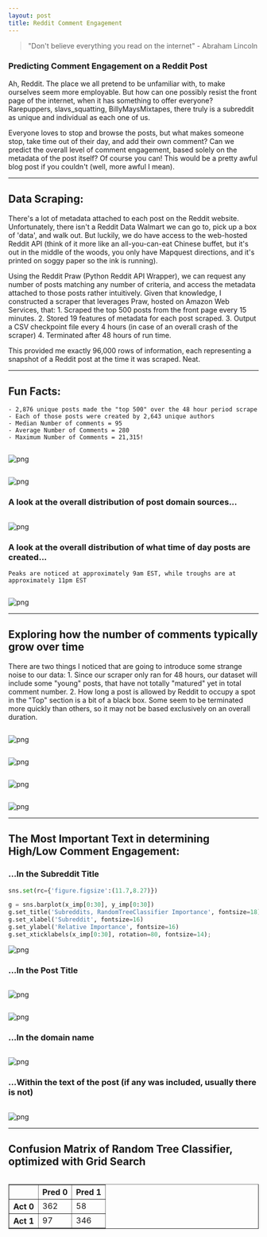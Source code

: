 ```yaml
---
layout: post
title: Reddit Comment Engagement
---
```


> "Don't believe everything you read on the internet" - Abraham Lincoln

### Predicting Comment Engagement on a Reddit Post

Ah, Reddit. The place we all pretend to be unfamiliar with, to make ourselves seem more employable. But how can one possibly resist the front page of the internet, when it has something to offer everyone? Rarepuppers, slavs_squatting, BillyMaysMixtapes, there truly is a subreddit as unique and individual as each one of us.

Everyone loves to stop and browse the posts, but what makes someone stop, take time out of their day, and add their own comment? Can we predict the overall level of comment engagement, based solely on the metadata of the post itself? Of course you can! This would be a pretty awful blog post if you couldn't (well, more awful I mean).

---

## Data Scraping:

There's a lot of metadata attached to each post on the Reddit website. Unfortunately, there isn't a Reddit Data Walmart we can go to, pick up a box of 'data', and walk out. But luckily, we do have access to the web-hosted Reddit API (think of it more like an all-you-can-eat Chinese buffet, but it's out in the middle of the woods, you only have Mapquest directions, and it's printed on soggy paper so the ink is running).

Using the Reddit Praw (Python Reddit API Wrapper), we can request any number of posts matching any number of criteria, and access the metadata attached to those posts rather intuitively. Given that knowledge, I constructed a scraper that leverages Praw, hosted on Amazon Web Services, that:
    1. Scraped the top 500 posts from the front page every 15 minutes.
    2. Stored 19 features of metadata for each post scraped.
    3. Output a CSV checkpoint file every 4 hours (in case of an overall crash of the scraper)
    4. Terminated after 48 hours of run time.
    
This provided me exactly 96,000 rows of information, each representing a snapshot of a Reddit post at the time it was scraped. Neat.

---

## Fun Facts:

    - 2,876 unique posts made the "top 500" over the 48 hour period scrape
    - Each of those posts were created by 2,643 unique authors
    - Median Number of comments = 95
    - Average Number of Comments = 280
    - Maximum Number of Comments = 21,315!


```python

```


![png](/images/Reddit_Comment_blog_files/Reddit_Comment_blog_1_0.png)



```python

```


![png](/images/Reddit_Comment_blog_files/Reddit_Comment_blog_2_0.png)


### A look at the overall distribution of post domain sources...


```python

```


![png](/images/Reddit_Comment_blog_files/Reddit_Comment_blog_4_0.png)


### A look at the overall distribution of what time of day posts are created...

    Peaks are noticed at approximately 9am EST, while troughs are at approximately 11pm EST


```python

```


![png](/images/Reddit_Comment_blog_files/Reddit_Comment_blog_6_0.png)


---

## Exploring how the number of comments typically grow over time

There are two things I noticed that are going to introduce some strange noise to our data:
    1. Since our scraper only ran for 48 hours, our dataset will include some "young" posts, that have not totally "matured" yet in total comment number.
    2. How long a post is allowed by Reddit to occupy a spot in the "Top" section is a bit of a black box. Some seem to be terminated more quickly than others, so it may not be based exclusively on an overall duration.


```python

```


![png](/images/Reddit_Comment_blog_files/Reddit_Comment_blog_8_0.png)



```python

```


![png](/images/Reddit_Comment_blog_files/Reddit_Comment_blog_9_0.png)



```python

```


![png](/images/Reddit_Comment_blog_files/Reddit_Comment_blog_10_0.png)



```python

```


![png](/images/Reddit_Comment_blog_files/Reddit_Comment_blog_11_0.png)


---

## The Most Important Text in determining High/Low Comment Engagement:

### ...In the Subreddit Title


```python
sns.set(rc={'figure.figsize':(11.7,8.27)})

g = sns.barplot(x_imp[0:30], y_imp[0:30])
g.set_title('Subreddits, RandomTreeClassifier Importance', fontsize=18)
g.set_xlabel('Subreddit', fontsize=16)
g.set_ylabel('Relative Importance', fontsize=16)
g.set_xticklabels(x_imp[0:30], rotation=80, fontsize=14);
```


![png](/images/Reddit_Comment_blog_files/Reddit_Comment_blog_13_0.png)


### ...In the Post Title


```python

```


![png](/images/Reddit_Comment_blog_files/Reddit_Comment_blog_15_0.png)



```python

```


![png](/images/Reddit_Comment_blog_files/Reddit_Comment_blog_16_0.png)


### ...In the domain name


```python

```


![png](/images/Reddit_Comment_blog_files/Reddit_Comment_blog_18_0.png)


### ...Within the text of the post (if any was included, usually there is not)


```python

```


![png](/images/Reddit_Comment_blog_files/Reddit_Comment_blog_20_0.png)


---

## Confusion Matrix of Random Tree Classifier, optimized with Grid Search


```python

```




<div>
<style>
    .dataframe thead tr:only-child th {
        text-align: right;
    }

    .dataframe thead th {
        text-align: left;
    }

    .dataframe tbody tr th {
        vertical-align: top;
    }
</style>
<table border="1" class="dataframe">
  <thead>
    <tr style="text-align: right;">
      <th></th>
      <th>Pred 0</th>
      <th>Pred 1</th>
    </tr>
  </thead>
  <tbody>
    <tr>
      <th>Act 0</th>
      <td>362</td>
      <td>58</td>
    </tr>
    <tr>
      <th>Act 1</th>
      <td>97</td>
      <td>346</td>
    </tr>
  </tbody>
</table>
</div>


